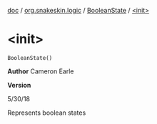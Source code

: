[doc](../../index.md) / [org.snakeskin.logic](../index.md) / [BooleanState](index.md) / [&lt;init&gt;](./-init-.md)

# &lt;init&gt;

`BooleanState()`

**Author**
Cameron Earle

**Version**

5/30/18




Represents boolean states

